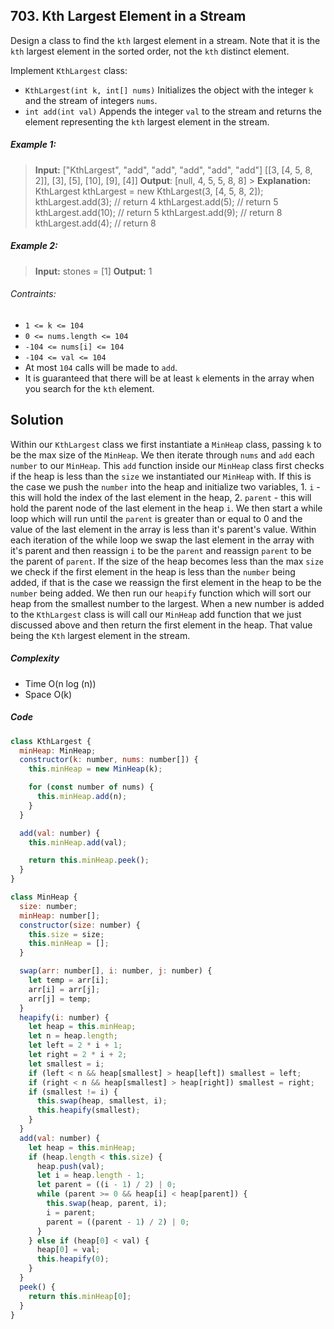 ## 703. Kth Largest Element in a Stream

Design a class to find the `kth` largest element in a stream. Note that it is the `kth` largest element in the sorted order, not the `kth` distinct element.

Implement `KthLargest` class:

- `KthLargest(int k, int[] nums)` Initializes the object with the integer `k` and the stream of integers `nums`.
- `int add(int val)` Appends the integer `val` to the stream and returns the element representing the `kth` largest element in the stream.

##### Example 1:

> **Input:** ["KthLargest", "add", "add", "add", "add", "add"]
> [[3, [4, 5, 8, 2]], [3], [5], [10], [9], [4]]
> **Output**: [null, 4, 5, 5, 8, 8] > **Explanation:**
KthLargest kthLargest = new KthLargest(3, [4, 5, 8, 2]);
kthLargest.add(3); // return 4
kthLargest.add(5); // return 5
kthLargest.add(10); // return 5
kthLargest.add(9); // return 8
kthLargest.add(4); // return 8

##### Example 2:

> **Input:** stones = [1]
> **Output:** 1

###### Contraints:

- `1 <= k <= 104`
- `0 <= nums.length <= 104`
- `-104 <= nums[i] <= 104`
- `-104 <= val <= 104`
- At most `104` calls will be made to `add`.
- It is guaranteed that there will be at least `k` elements in the array when you search for the `kth` element.

## Solution

Within our `KthLargest` class we first instantiate a `MinHeap` class, passing `k` to be the max size of the `MinHeap`. We then iterate through `nums` and `add` each `number` to our `MinHeap`. This `add` function inside our `MinHeap` class first checks if the heap is less than the `size` we instantiated our `MinHeap` with. If this is the case we push the `number` into the heap and initialize two variables, 1. `i` - this will hold the index of the last element in the heap, 2. `parent` - this will hold the parent node of the last element in the heap `i`. We then start a while loop which will run until the `parent` is greater than or equal to 0 and the value of the last element in the array is less than it's parent's value. Within each iteration of the while loop we swap the last element in the array with it's parent and then reassign `i` to be the `parent` and reassign `parent` to be the parent of `parent`. If the size of the heap becomes less than the max `size` we check if the first element in the heap is less than the `number` being added, if that is the case we reassign the first element in the heap to be the `number` being added. We then run our `heapify` function which will sort our heap from the smallest number to the largest. When a new number is added to the `KthLargest` class is will call our `MinHeap` add function that we just discussed above and then return the first element in the heap. That value being the `Kth` largest element in the stream. 

##### Complexity

- Time O(n log (n))
- Space O(k)

##### Code

```javascript
class KthLargest {
  minHeap: MinHeap;
  constructor(k: number, nums: number[]) {
    this.minHeap = new MinHeap(k);

    for (const number of nums) {
      this.minHeap.add(n);
    }
  }

  add(val: number) {
    this.minHeap.add(val);

    return this.minHeap.peek();
  }
}

class MinHeap {
  size: number;
  minHeap: number[];
  constructor(size: number) {
    this.size = size;
    this.minHeap = [];
  }

  swap(arr: number[], i: number, j: number) {
    let temp = arr[i];
    arr[i] = arr[j];
    arr[j] = temp;
  }
  heapify(i: number) {
    let heap = this.minHeap;
    let n = heap.length;
    let left = 2 * i + 1;
    let right = 2 * i + 2;
    let smallest = i;
    if (left < n && heap[smallest] > heap[left]) smallest = left;
    if (right < n && heap[smallest] > heap[right]) smallest = right;
    if (smallest != i) {
      this.swap(heap, smallest, i);
      this.heapify(smallest);
    }
  }
  add(val: number) {
    let heap = this.minHeap;
    if (heap.length < this.size) {
      heap.push(val);
      let i = heap.length - 1;
      let parent = ((i - 1) / 2) | 0;
      while (parent >= 0 && heap[i] < heap[parent]) {
        this.swap(heap, parent, i);
        i = parent;
        parent = ((parent - 1) / 2) | 0;
      }
    } else if (heap[0] < val) {
      heap[0] = val;
      this.heapify(0);
    }
  }
  peek() {
    return this.minHeap[0];
  }
}
```
